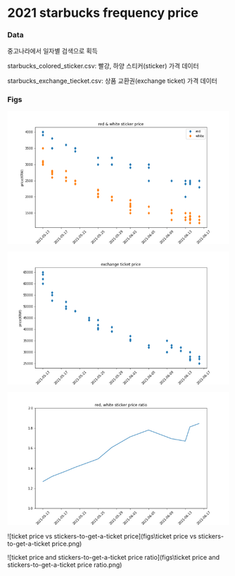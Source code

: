 # 2021 starbucks frequency price

### Data

중고나라에서 일자별 검색으로 획득

starbucks_colored_sticker.csv: 빨강, 하양 스티커(sticker) 가격 데이터

starbucks_exchange_tiecket.csv: 상품 교환권(exchange ticket) 가격 데이터



### Figs



![price](figs\price.png)

![ticket_price](figs\ticket_price.png)



![price_ratio](figs\price_ratio.png)



![ticket price vs stickers-to-get-a-ticket price](figs\ticket price vs stickers-to-get-a-ticket price.png)

![ticket price and stickers-to-get-a-ticket price ratio](figs\ticket price and stickers-to-get-a-ticket price ratio.png)